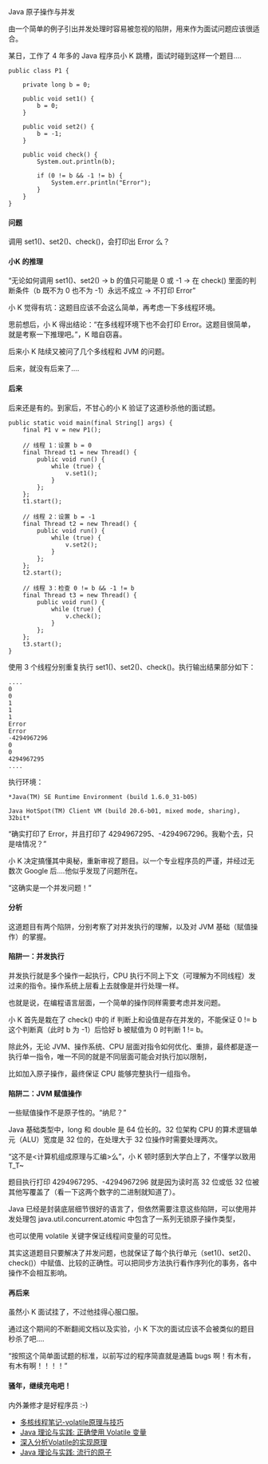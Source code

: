 Java 原子操作与并发

由一个简单的例子引出并发处理时容易被忽视的陷阱，用来作为面试问题应该很适合。

某日，工作了 4 年多的 Java 程序员小 K 跳槽，面试时碰到这样一个题目....

```
public class P1 {
 
    private long b = 0;
 
    public void set1() {
        b = 0;
    }
 
    public void set2() {
        b = -1;
    }
 
    public void check() {
        System.out.println(b);
 
        if (0 != b && -1 != b) {
            System.err.println("Error");
        }
    }
}
```

#### 问题

调用 set1()、set2()、check()，会打印出 Error 么？

#### 小K 的推理

“无论如何调用 set1()、set2() -> b 的值只可能是 0 或 -1 -> 在 check() 里面的判断条件（b 既不为 0 也不为 -1）永远不成立 -> 不打印 Error”

小 K 觉得有坑：这题目应该不会这么简单，再考虑一下多线程环境。

思前想后，小 K 得出结论：“在多线程环境下也不会打印 Error。这题目很简单，就是考察一下推理吧。”，K 暗自窃喜。

后来小 K 陆续又被问了几个多线程和 JVM 的问题。

后来，就没有后来了....

#### 后来

后来还是有的。到家后，不甘心的小 K 验证了这道秒杀他的面试题。

```
public static void main(final String[] args) {
    final P1 v = new P1();
 
    // 线程 1：设置 b = 0
    final Thread t1 = new Thread() {
        public void run() {
            while (true) {
                v.set1();
            }
        };
    };
    t1.start();
 
    // 线程 2：设置 b = -1
    final Thread t2 = new Thread() {
        public void run() {
            while (true) {
                v.set2();
            }
        };
    };
    t2.start();
 
    // 线程 3：检查 0 != b && -1 != b
    final Thread t3 = new Thread() {
        public void run() {
            while (true) {
                v.check();
            }
        };
    };
    t3.start();
}
```
 
使用 3 个线程分别重复执行 set1()、set2()、check()。执行输出结果部分如下：

```
....
0
0
1
1
1
Error
Error
-4294967296
0
0
4294967295
....
```

执行环境：

    *Java(TM) SE Runtime Environment (build 1.6.0_31-b05)

    Java HotSpot(TM) Client VM (build 20.6-b01, mixed mode, sharing), 32bit*

“确实打印了 Error，并且打印了 4294967295、-4294967296。我勒个去，只是啥情况？”

小 K 决定搞懂其中奥秘，重新审视了题目。以一个专业程序员的严谨，并经过无数次 Google 后....他似乎发现了问题所在。 

“这确实是一个并发问题！”

#### 分析

这道题目有两个陷阱，分别考察了对并发执行的理解，以及对 JVM 基础（赋值操作）的掌握。

#### 陷阱一：并发执行

并发执行就是多个操作一起执行，CPU 执行不同上下文（可理解为不同线程）发过来的指令。操作系统上层看上去就像是并行处理一样。

也就是说，在编程语言层面，一个简单的操作同样需要考虑并发问题。

小 K 首先是栽在了 check() 中的 if 判断上和设值是存在并发的，不能保证 0 != b 这个判断真（此时 b 为 -1）后恰好 b 被赋值为 0 时判断 1 != b。

除此外，无论 JVM、操作系统、CPU 层面对指令如何优化、重排，最终都是逐一执行单一指令，唯一不同的就是不同层面可能会对执行加以限制，

比如加入原子操作，最终保证 CPU 能够完整执行一组指令。

#### 陷阱二：JVM 赋值操作

一些赋值操作不是原子性的。“纳尼？”

Java 基础类型中，long 和 double 是 64 位长的。32 位架构 CPU 的算术逻辑单元（ALU）宽度是 32 位的，在处理大于 32 位操作时需要处理两次。

“这不是<计算机组成原理与汇编>么”，小 K 顿时感到大学白上了，不懂学以致用 T_T~

题目执行打印 4294967295、-4294967296 就是因为读时高 32 位或低 32 位被其他写覆盖了（看一下这两个数字的二进制就知道了）。

Java 已经是封装底层细节很好的语言了，但依然需要注意这些陷阱，可以使用并发处理包 java.util.concurrent.atomic 中包含了一系列无锁原子操作类型，

也可以使用 volatile 关键字保证线程间变量的可见性。

其实这道题目只要解决了并发问题，也就保证了每个执行单元（set1()、set2()、check()）中赋值、比较的正确性。可以把同步方法执行看作序列化的事务，各中操作不会相互影响。

#### 再后来

虽然小 K 面试挂了，不过他挂得心服口服。

通过这个期间的不断翻阅文档以及实验，小 K 下次的面试应该不会被类似的题目秒杀了吧....

“按照这个简单面试题的标准，以前写过的程序简直就是通篇 bugs 啊！有木有，有木有啊！！！！”

#### 骚年，继续充电吧！

内外兼修才是好程序员 :-)

* [多核线程笔记-volatile原理与技巧](http://www.iteye.com/topic/109150)
* [Java 理论与实践: 正确使用 Volatile 变量](http://www.ibm.com/developerworks/cn/java/j-jtp06197.html)
* [深入分析Volatile的实现原理](http://www.infoq.com/cn/articles/ftf-java-volatile)
* [Java 理论与实践: 流行的原子](https://www.ibm.com/developerworks/cn/java/j-jtp11234/)

